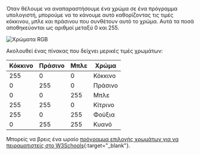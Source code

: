 Όταν θέλουμε να αναπαραστήσουμε ένα χρώμα σε ένα πρόγραμμα υπολογιστή, μπορούμε να το κάνουμε αυτό καθορίζοντας τις τιμές κόκκινου, μπλε και πράσινου που συνθέτουν αυτό το χρώμα. Αυτά τα ποσά αποθηκεύονται ως αριθμοί μεταξύ 0 και 255.

![Χρώματα RGB](images/RGB.gif)

Ακολουθεί ένας πίνακας που δείχνει μερικές τιμές χρωμάτων:

| Κόκκινο | Πράσινο | Μπλε | Χρώμα   |
| ------- | ------- | ---- | ------- |
| 255     | 0       | 0    | Κόκκινο |
| 0       | 255     | 0    | Πράσινο |
| 0       | 0       | 255  | Μπλε    |
| 255     | 255     | 0    | Κίτρινο |
| 255     | 0       | 255  | Φούξια  |
| 0       | 255     | 255  | Κυανό   |

Μπορείς να βρεις ένα ωραίο [πρόγραμμα επιλογής χρωμάτων για να πειραματιστείς στο W3Schools](https://www.w3schools.com/colors/colors_rgb.asp){:target="_blank"}.
